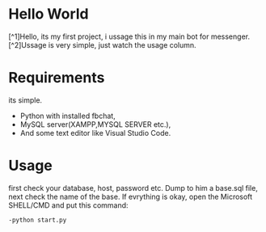 # Hello World
[^1]Hello, its my first project, i ussage this in my main bot for messenger. 
[^2]Ussage is very simple, just watch the usage column.
# Requirements
its simple.
- Python with installed fbchat,
- MySQL server(XAMPP,MYSQL SERVER etc.),
- And some text editor like Visual Studio Code.
# Usage
first check your database, host, password etc. 
Dump to him a base.sql file, next check the name of the base. 
If evrything is okay, open the Microsoft SHELL/CMD and put this command:
```
-python start.py
```

